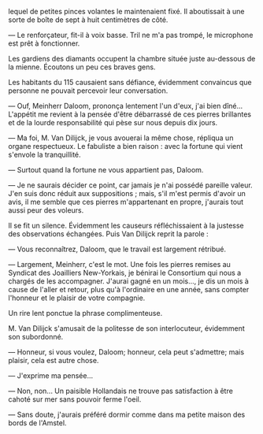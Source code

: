 lequel de petites pinces volantes le maintenaient fixé. Il aboutissait à une
sorte de boîte de sept à huit centimètres de côté.

— Le renforçateur, fit-il à voix basse. Tril ne m'a pas trompé, le microphone
est prêt à fonctionner.

Les gardiens des diamants occupent la chambre située juste au-dessous de la
mienne. Écoutons un peu ces braves gens.

Les habitants du 115 causaient sans défiance, évidemment convaincus que personne
ne pouvait percevoir leur conversation.

— Ouf, Meinherr Daloom, prononça lentement l'un d'eux, j'ai bien dîné...
L'appétit me revient à la pensée d'être débarrassé de ces pierres
brillantes et de la lourde responsabilité qui pèse sur nous depuis dix
jours.

— Ma foi, M. Van Dilijck, je vous avouerai la même chose, répliqua un
organe respectueux. Le fabuliste a bien raison : avec la fortune qui vient
s'envole la tranquillité.

— Surtout quand la fortune ne vous appartient pas, Daloom.

— Je ne saurais décider ce point, car jamais je n'ai possédé pareille
valeur. J'en suis donc réduit aux suppositions ; mais, s'il m'est permis
d'avoir un avis, il me semble que ces pierres m'appartenant en propre,
j'aurais tout aussi peur des voleurs.

Il se fit un silence. Évidemment les causeurs réfléchissaient à la justesse
des observations échangées. Puis Van Dilijck reprit la parole :

— Vous reconnaîtrez, Daloom, que le travail est largement rétribué.

— Largement, Meinherr, c'est le mot. Une fois les pierres remises au
Syndicat des Joailliers New-Yorkais, je bénirai le Consortium qui nous a
chargés de les accompagner. J'aurai gagné en un mois..., je dis un mois
à cause de l'aller et retour, plus qu'à l'ordinaire en une année, sans compter
l'honneur et le plaisir de votre compagnie.

Un rire lent ponctue la phrase complimenteuse.

M. Van Dilijck s'amusait de la politesse de son interlocuteur, évidemment
son subordonné.

— Honneur, si vous voulez, Daloom; honneur, cela peut s'admettre; mais plaisir,
cela est autre chose.

— J'exprime ma pensée...

— Non, non... Un paisible Hollandais ne trouve pas satisfaction à être cahoté
sur mer sans pouvoir ferme l'oeil.

— Sans doute, j'aurais préféré dormir comme dans ma petite maison des bords de
l'Amstel.
